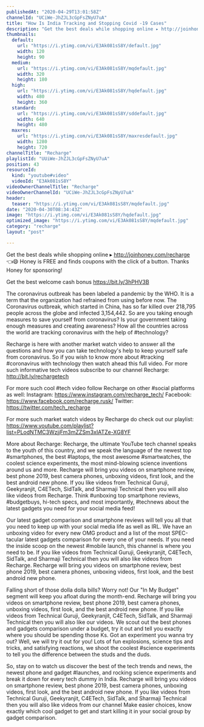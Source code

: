 ```yaml
---
publishedAt: "2020-04-29T13:01:58Z"
channelId: "UCiWe-JhZJL3cGpFsZNyU7uA"
title: "How Is India Tracking and Stopping Covid -19 Cases"
description: "Get the best deals while shopping online ▸ http://joinhoney.com/recharge 👈😄\nHoney is FREE and finds coupons with the click of a button. Thanks Honey for sponsoring!\n\nGet the best welcome cash bonus https://bit.ly/3hPHV3B\n\nThe coronavirus outbreak has been labeled a pandemic by the WHO. It is a term that the organization had refrained from using before now. The Coronavirus outbreak, which started in China, has so far killed over 218,795 people across the globe and infected 3,154,442. So are you taking enough measures to save yourself from coronavirus? Is your government taking enough measures and creating awareness? How all the countries across the world are tracking coronavirus with the help of #technology? \n\nRecharge is here with another market watch video to answer all the questions and how you can take technology's help to keep yourself safe from coronavirus. So if you wish to know more about #tracking #coronavirus with technology then watch ahead this full video. For more such informative tech videos subscribe to our channel Recharge: http://bit.ly/rechargetech\n\nFor more such cool #tech video follow Recharge on other #social platforms as well: \nInstagram: https://www.instagram.com/recharge_tech/ \nFacebook: https://www.facebook.com/recharge.rusk/ \nTwitter: https://twitter.com/tech_recharge\n\nFor more such market watch videos by Recharge do check out our playlist: https://www.youtube.com/playlist?list=PLodNTMC3WzjjFm3mZZSm3xIATZe-XG8YF\n\nMore about Recharge: Recharge, the ultimate YouTube tech channel speaks to the youth of this country, and we speak the language of the newest top #smartphones, the best #laptops, the most awesome #smartwatches, the coolest science experiments, the most mind-blowing science inventions around us and more. Recharge will bring you videos on smartphone review, best phone 2019, best camera phones, unboxing videos, first look, and the best android new phone. If you like videos from Technical Guruji, Geekyranjit, C4ETech, SidTalk, and Sharmaji Technical then you will also like videos from Recharge. Think #unboxing top smartphone reviews, #budgetbuys, hi-tech specs, and most importantly, #technews about the latest gadgets you need for your social media feed!\n\nOur latest gadget comparison and smartphone reviews will tell you all that you need to keep up with your social media life as well as IRL. We have an unboxing video for every new OMG product and a list of the most SPEC-tacular latest gadgets comparison for every one of your needs. If you need the inside scoop on the newest #mobile launch, this channel is where you need to be. If you like videos from Technical Guruji, Geekyranjit, C4ETech, SidTalk, and Sharmaji Technical then you will also like videos from Recharge. Recharge will bring you videos on smartphone review, best phone 2019, best camera phones, unboxing videos, first look, and the best android new phone.\n\nFalling short of those dolla dolla bills? Worry not! Our \"In My Budget\" segment will keep you afloat during the month-end. Recharge will bring you videos on smartphone review, best phone 2019, best camera phones, unboxing videos, first look, and the best android new phone. If you like videos from Technical Guruji, Geekyranjit, C4ETech, SidTalk, and Sharmaji Technical then you will also like our videos. We scout out the best phones and gadgets comparison under a budget, try it out and tell you exactly where you should be spending those Ks. Got an experiment you wanna try out? Well, we will try it out for you! Lots of fun explosions, science tips and tricks, and satisfying reactions, we shoot the coolest #science experiments to tell you the difference between the studs and the duds.\n\nSo, stay on to watch us discover the best of the tech trends and news, the newest phone and gadget #launches, and rocking science experiments and break it down for every tech dummy in India. Recharge will bring you videos on smartphone review, best phone 2019, best camera phones, unboxing videos, first look, and the best android new phone. If you like videos from Technical Guruji, Geekyranjit, C4ETech, SidTalk, and Sharmaji Technical then you will also like videos from our channel Make easier choices, know exactly which cool gadget to get and start killing it in your social group by gadget comparison."
thumbnails:
  default:
    url: "https://i.ytimg.com/vi/E3Ak081sS8Y/default.jpg"
    width: 120
    height: 90
  medium:
    url: "https://i.ytimg.com/vi/E3Ak081sS8Y/mqdefault.jpg"
    width: 320
    height: 180
  high:
    url: "https://i.ytimg.com/vi/E3Ak081sS8Y/hqdefault.jpg"
    width: 480
    height: 360
  standard:
    url: "https://i.ytimg.com/vi/E3Ak081sS8Y/sddefault.jpg"
    width: 640
    height: 480
  maxres:
    url: "https://i.ytimg.com/vi/E3Ak081sS8Y/maxresdefault.jpg"
    width: 1280
    height: 720
channelTitle: "Recharge"
playlistId: "UUiWe-JhZJL3cGpFsZNyU7uA"
position: 43
resourceId:
  kind: "youtube#video"
  videoId: "E3Ak081sS8Y"
videoOwnerChannelTitle: "Recharge"
videoOwnerChannelId: "UCiWe-JhZJL3cGpFsZNyU7uA"
header:
  teaser: "https://i.ytimg.com/vi/E3Ak081sS8Y/mqdefault.jpg"
date: "2020-04-30T08:34:43Z"
image: "https://i.ytimg.com/vi/E3Ak081sS8Y/hqdefault.jpg"
optimized_image: "https://i.ytimg.com/vi/E3Ak081sS8Y/mqdefault.jpg"
category: "recharge"
layout: "post"

---
```

Get the best deals while shopping online ▸ http://joinhoney.com/recharge 👈😄
Honey is FREE and finds coupons with the click of a button. Thanks Honey for sponsoring!

Get the best welcome cash bonus https://bit.ly/3hPHV3B

The coronavirus outbreak has been labeled a pandemic by the WHO. It is a term that the organization had refrained from using before now. The Coronavirus outbreak, which started in China, has so far killed over 218,795 people across the globe and infected 3,154,442. So are you taking enough measures to save yourself from coronavirus? Is your government taking enough measures and creating awareness? How all the countries across the world are tracking coronavirus with the help of #technology? 

Recharge is here with another market watch video to answer all the questions and how you can take technology's help to keep yourself safe from coronavirus. So if you wish to know more about #tracking #coronavirus with technology then watch ahead this full video. For more such informative tech videos subscribe to our channel Recharge: http://bit.ly/rechargetech

For more such cool #tech video follow Recharge on other #social platforms as well: 
Instagram: https://www.instagram.com/recharge_tech/ 
Facebook: https://www.facebook.com/recharge.rusk/ 
Twitter: https://twitter.com/tech_recharge

For more such market watch videos by Recharge do check out our playlist: https://www.youtube.com/playlist?list=PLodNTMC3WzjjFm3mZZSm3xIATZe-XG8YF

More about Recharge: Recharge, the ultimate YouTube tech channel speaks to the youth of this country, and we speak the language of the newest top #smartphones, the best #laptops, the most awesome #smartwatches, the coolest science experiments, the most mind-blowing science inventions around us and more. Recharge will bring you videos on smartphone review, best phone 2019, best camera phones, unboxing videos, first look, and the best android new phone. If you like videos from Technical Guruji, Geekyranjit, C4ETech, SidTalk, and Sharmaji Technical then you will also like videos from Recharge. Think #unboxing top smartphone reviews, #budgetbuys, hi-tech specs, and most importantly, #technews about the latest gadgets you need for your social media feed!

Our latest gadget comparison and smartphone reviews will tell you all that you need to keep up with your social media life as well as IRL. We have an unboxing video for every new OMG product and a list of the most SPEC-tacular latest gadgets comparison for every one of your needs. If you need the inside scoop on the newest #mobile launch, this channel is where you need to be. If you like videos from Technical Guruji, Geekyranjit, C4ETech, SidTalk, and Sharmaji Technical then you will also like videos from Recharge. Recharge will bring you videos on smartphone review, best phone 2019, best camera phones, unboxing videos, first look, and the best android new phone.

Falling short of those dolla dolla bills? Worry not! Our "In My Budget" segment will keep you afloat during the month-end. Recharge will bring you videos on smartphone review, best phone 2019, best camera phones, unboxing videos, first look, and the best android new phone. If you like videos from Technical Guruji, Geekyranjit, C4ETech, SidTalk, and Sharmaji Technical then you will also like our videos. We scout out the best phones and gadgets comparison under a budget, try it out and tell you exactly where you should be spending those Ks. Got an experiment you wanna try out? Well, we will try it out for you! Lots of fun explosions, science tips and tricks, and satisfying reactions, we shoot the coolest #science experiments to tell you the difference between the studs and the duds.

So, stay on to watch us discover the best of the tech trends and news, the newest phone and gadget #launches, and rocking science experiments and break it down for every tech dummy in India. Recharge will bring you videos on smartphone review, best phone 2019, best camera phones, unboxing videos, first look, and the best android new phone. If you like videos from Technical Guruji, Geekyranjit, C4ETech, SidTalk, and Sharmaji Technical then you will also like videos from our channel Make easier choices, know exactly which cool gadget to get and start killing it in your social group by gadget comparison.